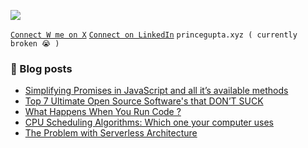 [![](https://visitcount.itsvg.in/api?id=myselfprincee&icon=0&color=1)](https://visitcount.itsvg.in)

[` Connect W me on X `](https://twitter.com/princedevelops)       [` Connect on LinkedIn `](https://Linkedin.com/in/princeee)   ``` princegupta.xyz ( currently broken 😭 ) ```


### 📑 Blog posts
<!-- BLOG-POST-LIST:START -->
- [Simplifying Promises in JavaScript and all it’s available methods](https://levelup.gitconnected.com/simplifying-promises-in-javascript-and-all-its-available-methods-549e429fe5d6?source=rss-a38b031adb9------2)
- [Top 7 Ultimate Open Source Software&#39;s that DON’T SUCK](https://medium.com/cs-for-everyone/top-7-ultimate-open-source-softwares-that-dont-suck-4d948b6028e5?source=rss-a38b031adb9------2)
- [What Happens When You Run Code ?](https://medium.com/cs-for-everyone/what-happens-when-you-run-code-fe7498e3c3f7?source=rss-a38b031adb9------2)
- [CPU Scheduling Algorithms: Which one your computer uses](https://levelup.gitconnected.com/cpu-scheduling-algorithms-which-one-your-computer-uses-4fb52eb8991f?source=rss-a38b031adb9------2)
- [The Problem with Serverless Architecture](https://levelup.gitconnected.com/the-problem-with-serverless-backend-architecture-9e3fec860cd1?source=rss-a38b031adb9------2)
<!-- BLOG-POST-LIST:END -->

